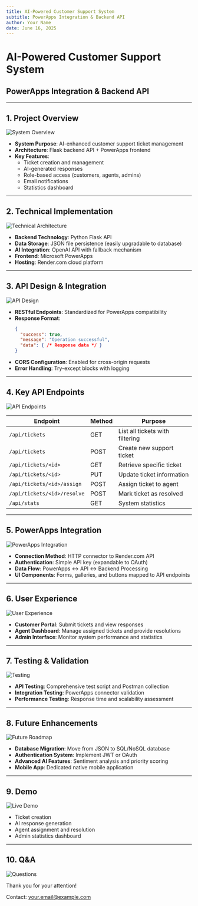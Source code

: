 ```yaml
---
title: AI-Powered Customer Support System
subtitle: PowerApps Integration & Backend API
author: Your Name
date: June 16, 2025
---
```


# AI-Powered Customer Support System

## PowerApps Integration & Backend API

---

## 1. Project Overview

![System Overview](https://via.placeholder.com/800x400?text=System+Overview)

- **System Purpose**: AI-enhanced customer support ticket management
- **Architecture**: Flask backend API + PowerApps frontend
- **Key Features**: 
  - Ticket creation and management
  - AI-generated responses
  - Role-based access (customers, agents, admins)
  - Email notifications
  - Statistics dashboard

---

## 2. Technical Implementation

![Technical Architecture](https://via.placeholder.com/800x400?text=Technical+Architecture)

- **Backend Technology**: Python Flask API
- **Data Storage**: JSON file persistence (easily upgradable to database)
- **AI Integration**: OpenAI API with fallback mechanism
- **Frontend**: Microsoft PowerApps
- **Hosting**: Render.com cloud platform

---

## 3. API Design & Integration

![API Design](https://via.placeholder.com/800x400?text=API+Design)

- **RESTful Endpoints**: Standardized for PowerApps compatibility
- **Response Format**:
  ```json
  {
    "success": true,
    "message": "Operation successful",
    "data": { /* Response data */ }
  }
  ```
- **CORS Configuration**: Enabled for cross-origin requests
- **Error Handling**: Try-except blocks with logging

---

## 4. Key API Endpoints

![API Endpoints](https://via.placeholder.com/800x400?text=API+Endpoints)

| Endpoint | Method | Purpose |
|----------|--------|---------|
| `/api/tickets` | GET | List all tickets with filtering |
| `/api/tickets` | POST | Create new support ticket |
| `/api/tickets/<id>` | GET | Retrieve specific ticket |
| `/api/tickets/<id>` | PUT | Update ticket information |
| `/api/tickets/<id>/assign` | POST | Assign ticket to agent |
| `/api/tickets/<id>/resolve` | POST | Mark ticket as resolved |
| `/api/stats` | GET | System statistics |

---

## 5. PowerApps Integration

![PowerApps Integration](https://via.placeholder.com/800x400?text=PowerApps+Integration)

- **Connection Method**: HTTP connector to Render.com API
- **Authentication**: Simple API key (expandable to OAuth)
- **Data Flow**: PowerApps ↔ API ↔ Backend Processing
- **UI Components**: Forms, galleries, and buttons mapped to API endpoints

---

## 6. User Experience

![User Experience](https://via.placeholder.com/800x400?text=User+Experience)

- **Customer Portal**: Submit tickets and view responses
- **Agent Dashboard**: Manage assigned tickets and provide resolutions
- **Admin Interface**: Monitor system performance and statistics

---

## 7. Testing & Validation

![Testing](https://via.placeholder.com/800x400?text=Testing+and+Validation)

- **API Testing**: Comprehensive test script and Postman collection
- **Integration Testing**: PowerApps connector validation
- **Performance Testing**: Response time and scalability assessment

---

## 8. Future Enhancements

![Future Roadmap](https://via.placeholder.com/800x400?text=Future+Roadmap)

- **Database Migration**: Move from JSON to SQL/NoSQL database
- **Authentication System**: Implement JWT or OAuth
- **Advanced AI Features**: Sentiment analysis and priority scoring
- **Mobile App**: Dedicated native mobile application

---

## 9. Demo

![Live Demo](https://via.placeholder.com/800x400?text=Live+Demo)

- Ticket creation
- AI response generation
- Agent assignment and resolution
- Admin statistics dashboard

---

## 10. Q&A

![Questions](https://via.placeholder.com/800x400?text=Questions+and+Answers)

Thank you for your attention!

Contact: your.email@example.com

